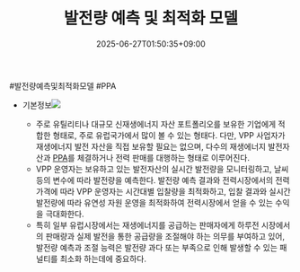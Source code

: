﻿---
title: "발전량 예측 및 최적화 모델"
date: 2025-06-27T01:50:35+09:00
lastmod: 2025-06-27T01:50:35+09:00
type: docs
sidebar:
  open: true
weight: 12
---
<div style="display:none">
  <meta property="article:published_time" content="2025-06-26T16:50:35Z" />
  <meta property="article:modified_time" content="2025-06-26T16:50:35Z" />
</div>
#발전량예측및최적화모델 #PPA

- 기본정보![](https://i.imgur.com/2sZgB7I.png)

	- 주로 유틸리티나 대규모 신재생에너지 자산 포트폴리오를 보유한 기업에게 적합한 형태로, 주로 유럽국가에서 많이 볼 수 있는 형태다. 다만, VPP 사업자가 재생에너지 발전 자산을 직접 보유할 필요는 없으며, 다수의 재생에너지 발전자산과 [PPA](/industry-study/ppa/)를 체결하거나 전력 판매를 대행하는 형태로 이루어진다.
	- VPP 운영자는 보유하고 있는 발전자산의 실시간 발전량을 모니터링하고, 날씨 등의 변수에 따라 발전량을 예측한다. 발전량 예측 결과와 전력시장에서의 전력 가격에 따라 VPP 운영자는 시간대별 입찰량을 최적화하고, 입찰 결과와 실시간 발전량에 따라 유연성 자원 운영을 최적화하여 전력시장에서 얻을 수 있는 수익을 극대화한다. 
	- 특히 일부 유럽시장에서는 재생에너지를 공급하는 판매자에게 하루전 시장에서의 판매량과 실제 발전을 통한 공급량을 조절해야 하는 의무를 부여하고 있어, 발전량 예측과 조절 능력은 발전량 과다 또는 부족으로 인해 발생할 수 있는 패널티를 최소화 하는데에 중요하다.
